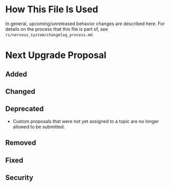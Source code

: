 # How This File Is Used

In general, upcoming/unreleased behavior changes are described here. For details
on the process that this file is part of, see
`rs/nervous_system/changelog_process.md`.


# Next Upgrade Proposal

## Added

## Changed

## Deprecated

* Custom proposals that were not yet assigned to a topic are no longer allowed to be submitted.

## Removed

## Fixed

## Security
